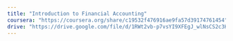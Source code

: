 ```yaml
---
title: "Introduction to Financial Accounting"
coursera: "https://coursera.org/share/c19532f476916ae9fa57d39174761454"
drive: "https://drive.google.com/file/d/1RWt2vb-p7vsYI9XFEgJ_wlNsCS2c3HOZ/preview"
---
```

